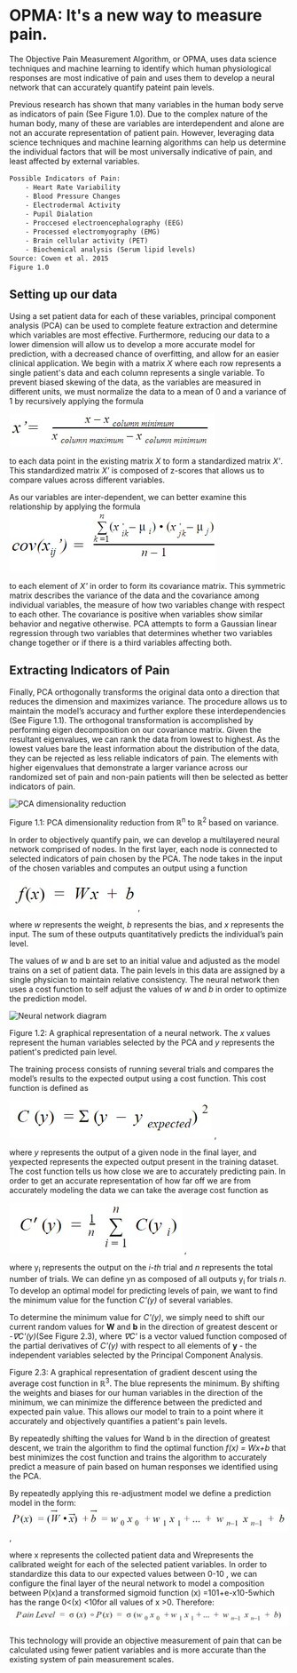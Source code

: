 # OPMA: It's a new way to measure pain. 

The Objective Pain Measurement Algorithm, or OPMA, uses data science techniques and machine learning to identify which human physiological responses are most indicative of pain and uses them to develop a neural network that can accurately quantify pateint pain levels. 

Previous research has shown that many variables in the human body serve as indicators of pain (See Figure 1.0). Due to the complex nature of the human body, many of these are variables are interdependent and alone are not an accurate representation of patient pain. However, leveraging data science techniques and machine learning algorithms can help us determine the individual factors that will be most universally indicative of pain, and least affected by external variables. 	

```
Possible Indicators of Pain: 
    - Heart Rate Variability 
    - Blood Pressure Changes 
    - Electrodermal Activity 
    - Pupil Dialation 
    - Proccesed electroencephalography (EEG) 
    - Processed electromyography (EMG) 
    - Brain cellular activity (PET) 
    - Biochemical analysis (Serum lipid levels) 
Source: Cowen et al. 2015
Figure 1.0
```
## Setting up our data

Using a set patient data for each of these variables, principal component analysis (PCA) can be used to complete feature extraction and determine which variables are most effective. Furthermore, reducing our data to a lower dimension will allow us to develop a more accurate model for prediction, with a decreased chance of overfitting, and allow for an easier clinical application. 
We begin with a matrix $X$ where each row represents a single patient's data and each column represents a single variable. To prevent biased skewing of the data, as the variables are measured in different units, we must normalize the data to a mean of $0$ and a variance of $1$ by recursively applying the formula 

![Normalizing equation](/Equations/normalize2.jpg)

to each data point in the existing matrix $X$ to form a standardized matrix *X'*.  This standardized matrix *X'* is composed of z-scores that allows us to compare values across different variables. 

As our variables are inter-dependent, we can better examine this relationship by applying the formula
![Covariance equation](/Equations/covariance_equation.jpg)

to each element of *X'* in order to form its covariance matrix. This symmetric matrix describes the variance of the data and the covariance among individual variables,  the measure of how two variables change with respect to each other. The covariance is positive when variables show similar behavior and negative otherwise. PCA attempts to form a Gaussian linear regression through two variables that determines whether two variables change together or if there is a third variables affecting both.

## Extracting Indicators of Pain

Finally, PCA orthogonally transforms the original data onto a direction that reduces the dimension and maximizes variance. The procedure allows us to maintain the model’s accuracy and further explore these interdependencies (See Figure 1.1). The orthogonal transformation is accomplished by performing eigen decomposition on our covariance matrix. Given the resultant eigenvalues, we can rank the data from lowest to highest. As the lowest values bare the least information about the distribution of the data, they can be rejected as less reliable indicators of pain. The elements with higher eigenvalues that demonstrate a larger variance across our randomized set of pain and non-pain patients will then be selected as better indicators of pain.

![PCA dimensionality reduction](https://static1.squarespace.com/static/5a316dfecf81e0076f50dae2/t/5ac35d702b6a284b3fde6131/1522753187751/PCA.png)

Figure 1.1: PCA dimensionality reduction from ℝ<sup>n</sup> to ℝ<sup>2</sup> based on variance.

In order to objectively quantify pain, we can develop a multilayered neural network comprised of nodes. In the first layer, each node is connected to selected indicators of pain chosen by the PCA. The node takes in the input of the chosen variables and computes an output using a function

![f(x) = Wx + b](/Equations/linear_model.jpg) ,

where *w* represents the weight, *b* represents the bias, and *x* represents the input. The sum of these outputs quantitatively predicts the individual’s pain level.

The values of *w* and b are set to an initial value and adjusted as the model trains on a set of patient data. The pain levels in this data are assigned by a single physician to maintain relative consistency. The neural network then uses a cost function to self adjust the values of *w* and *b* in order to optimize the prediction model. 


![Neural network diagram](https://www.dtreg.com/uploaded/pageimg/MLFNwithWeights.jpg)

Figure 1.2: A graphical representation of a neural network. The *x* values represent the human variables selected by the PCA and *y* represents the patient's predicted pain level. 


The training process consists of running several trials and compares the model’s results to the expected output using a cost function. This cost function is defined as

![cost function](/Equations/cost_function.jpg) , 

where *y* represents the output of a given node in the final layer, and yexpected represents the expected output present in the training dataset. The cost function tells us how close we are to accurately predicting pain. In order to get an accurate representation of how far off we are from accurately modeling the data we can take the average cost function as

![average cost equation](/Equations/avg_cost_functions.jpg) ,

where y<sub>i</sub> represents the output on the *i-th* trial and *n* represents the total number of trials. We can define yn as composed of all outputs y<sub>i</sub> for trials *n*. To develop an optimal model for predicting levels of pain, we want to find the minimum value for the function *C'(y)* of several variables. 

To determine the minimum value for *C'(y)*, we simply need to shift our current random values for **W** and **b** in the direction of greatest descent or *-∇C'(y)*(See Figure 2.3), where *∇C'* is a vector valued function composed of the partial derivatives of *C'(y)* with respect to all elements of **y** - the independent variables selected by the Principal Component Analysis. 


Figure 2.3: A graphical representation of gradient descent using the average cost function in ℝ<sup>3</sup>. The blue represents the minimum. By shifting the weights and biases for our human variables in the direction of the minimum, we can minimize the difference between the predicted and expected pain value. This allows our model to train to a point where it accurately and objectively quantifies a patient's pain levels. 


By repeatedly shifting the values for Wand b in the direction of greatest descent, we train the algorithm to find the optimal function *f(x) = Wx+b* that best minimizes the cost function and trains the algorithm to accurately predict a measure of pain based on human responses we identified using the PCA. 

By repeatedly applying this re-adjustment model we define a prediction model in the form: 
![pain equation](/Equations/pain_equation.jpg) ,

where x represents the collected patient data and Wrepresents the calibrated weight for each of the selected patient variables. 
In order to standardize this data to our expected values between 0-10 , we can configure the final layer of the neural network to model a composition between P(x)and a transformed sigmoid function (x) =101+e-x10-5which has the range 0<(x) <10for all values of x >0. 
Therefore: 
![pain model](/Equations/pain_model.jpg)

This technology will provide an objective measurement of pain that can be calculated using fewer patient variables and is more accurate than the existing system of pain measurement scales.
